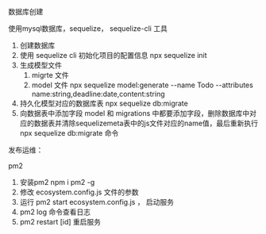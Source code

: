 数据库创建

使用mysql数据库，sequelize， sequelize-cli 工具

1. 创建数据库
2. 使用 sequelize cli 初始化项目的配置信息
     npx sequelize init
3. 生成模型文件
    1. migrte 文件
    2. model 文件
      npx sequelize model:generate --name Todo --attributes name:string,deadline:date,content:string
4. 持久化模型对应的数据库表
     npx sequelize db:migrate
5. 向数据表中添加字段
     model 和 migrations 中都要添加字段，删除数据库中对应的数据表并清除sequelizemeta表中的js文件对应的name值，最后重新执行 npx sequelize db:migrate 命令



发布运维：

pm2

1. 安装pm2
     npm i pm2 -g
2. 修改 ecosystem.config.js 文件的参数
3. 运行 pm2 start ecosystem.config.js ， 启动服务
4. pm2 log 命令查看日志
5. pm2 restart [id] 重启服务
